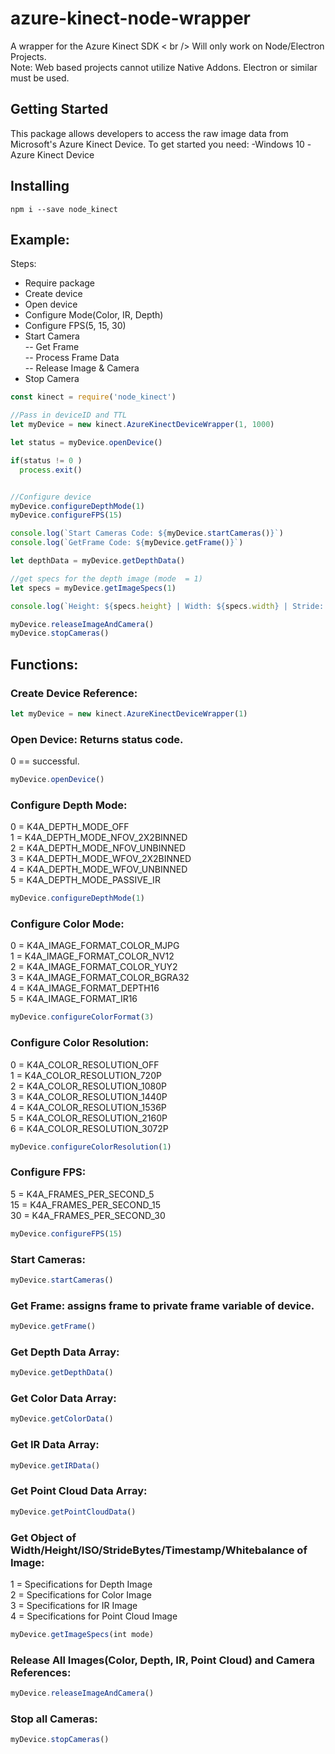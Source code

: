 # azure-kinect-node-wrapper
A wrapper for the Azure Kinect SDK < br /> Will only work on Node/Electron Projects.  
Note: Web based projects cannot utilize Native Addons. Electron or similar must be used.

## Getting Started
This package allows developers to access the raw image data from Microsoft's Azure Kinect Device. To get started you need:
-Windows 10
-Azure Kinect Device


## Installing
```
npm i --save node_kinect
```

## Example:
Steps:  
- Require package  
- Create device  
- Open device  
- Configure Mode(Color, IR, Depth)  
- Configure FPS(5, 15, 30)  
- Start Camera  
-- Get Frame  
-- Process Frame Data  
-- Release Image & Camera  
- Stop Camera  

```javascript
const kinect = require('node_kinect')

//Pass in deviceID and TTL
let myDevice = new kinect.AzureKinectDeviceWrapper(1, 1000)

let status = myDevice.openDevice()

if(status != 0 ) 
  process.exit()


//Configure device
myDevice.configureDepthMode(1)
myDevice.configureFPS(15)

console.log(`Start Cameras Code: ${myDevice.startCameras()}`)
console.log(`GetFrame Code: ${myDevice.getFrame()}`)

let depthData = myDevice.getDepthData()

//get specs for the depth image (mode  = 1)
let specs = myDevice.getImageSpecs(1)

console.log(`Height: ${specs.height} | Width: ${specs.width} | Stride: ${specs.stride} | ISO: ${specs.iso} | timestamp: ${specs.timestamp} | whitebalance: ${specs.whitebalance}`)

myDevice.releaseImageAndCamera()
myDevice.stopCameras()
```

## Functions:
### Create Device Reference:
```javascript
let myDevice = new kinect.AzureKinectDeviceWrapper(1)
```
### Open Device: Returns status code. 
0 == successful.
```javascript
myDevice.openDevice()
```
### Configure Depth Mode:
0 = K4A_DEPTH_MODE_OFF  
1 = K4A_DEPTH_MODE_NFOV_2X2BINNED  
2 = K4A_DEPTH_MODE_NFOV_UNBINNED  
3 = K4A_DEPTH_MODE_WFOV_2X2BINNED  
4 = K4A_DEPTH_MODE_WFOV_UNBINNED  
5 = K4A_DEPTH_MODE_PASSIVE_IR  
```javascript
myDevice.configureDepthMode(1)
```
### Configure Color Mode:
0 = K4A_IMAGE_FORMAT_COLOR_MJPG  
1 = K4A_IMAGE_FORMAT_COLOR_NV12  
2 = K4A_IMAGE_FORMAT_COLOR_YUY2  
3 = K4A_IMAGE_FORMAT_COLOR_BGRA32  
4 = K4A_IMAGE_FORMAT_DEPTH16  
5 = K4A_IMAGE_FORMAT_IR16  
```javascript
myDevice.configureColorFormat(3)
```
### Configure Color Resolution:
0 = K4A_COLOR_RESOLUTION_OFF  
1 = K4A_COLOR_RESOLUTION_720P  
2 = K4A_COLOR_RESOLUTION_1080P  
3 = K4A_COLOR_RESOLUTION_1440P  
4 = K4A_COLOR_RESOLUTION_1536P  
5 = K4A_COLOR_RESOLUTION_2160P  
6 = K4A_COLOR_RESOLUTION_3072P  
```javascript
myDevice.configureColorResolution(1)
```
### Configure FPS:
5 = K4A_FRAMES_PER_SECOND_5  
15 = K4A_FRAMES_PER_SECOND_15  
30 = K4A_FRAMES_PER_SECOND_30  
```javascript
myDevice.configureFPS(15)
```
### Start Cameras:
```javascript
myDevice.startCameras()
```
### Get Frame: assigns frame to private frame variable of device.
```javascript
myDevice.getFrame()
```
### Get Depth Data Array:
```javascript
myDevice.getDepthData()
```
### Get Color Data Array:
```javascript
myDevice.getColorData()
```
### Get IR Data Array:
```javascript
myDevice.getIRData()
```
### Get Point Cloud Data Array:
```javascript
myDevice.getPointCloudData()
```
### Get Object of Width/Height/ISO/StrideBytes/Timestamp/Whitebalance of Image:
1 = Specifications for Depth Image  
2 = Specifications for Color Image  
3 = Specifications for IR Image  
4 = Specifications for Point Cloud Image  
```javascript
myDevice.getImageSpecs(int mode)
```
### Release All Images(Color, Depth, IR, Point Cloud) and Camera References:
```javascript
myDevice.releaseImageAndCamera()
```
### Stop all Cameras:
```javascript
myDevice.stopCameras()
```
